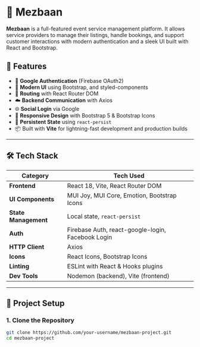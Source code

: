 # 🧆 Mezbaan

**Mezbaan** is a full-featured event service management platform. It allows service providers to manage their listings, handle bookings, and support customer interactions with modern authentication and a sleek UI built with React and Bootstrap.

## 🚀 Features

- 🔐 **Google Authentication** (Firebase OAuth2)
- 🎨 **Modern UI** using Bootstrap, and styled-components
- 🧭 **Routing** with React Router DOM
- ☁️ **Backend Communication** with Axios
- 🌐 **Social Login** via Google
- 📱 **Responsive Design** with Bootstrap 5 & Bootstrap Icons
- 🔁 **Persistent State** using `react-persist`
- 📦 Built with **Vite** for lightning-fast development and production builds

---

## 🛠️ Tech Stack

| Category              | Tech Used                                      |
|-----------------------|------------------------------------------------|
| **Frontend**          | React 18, Vite, React Router DOM               |
| **UI Components**     | MUI Joy, MUI Core, Emotion, Bootstrap Icons    |
| **State Management**  | Local state, `react-persist`                   |
| **Auth**              | Firebase Auth, react-google-login, Facebook Login |
| **HTTP Client**       | Axios                                          |
| **Icons**             | React Icons, Bootstrap Icons                  |
| **Linting**           | ESLint with React & Hooks plugins             |
| **Dev Tools**         | Nodemon (backend), Vite (frontend)            |

---

## 🔧 Project Setup

### 1. Clone the Repository

```bash
git clone https://github.com/your-username/mezbaan-project.git
cd mezbaan-project